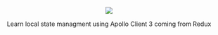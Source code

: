 <p align="center">
  <img src="https://user-images.githubusercontent.com/6892666/76242256-c441d600-620c-11ea-9986-c799dcde32e6.png">
</p>

<p align="center">Learn local state managment using Apollo Client 3 coming from Redux</p>



